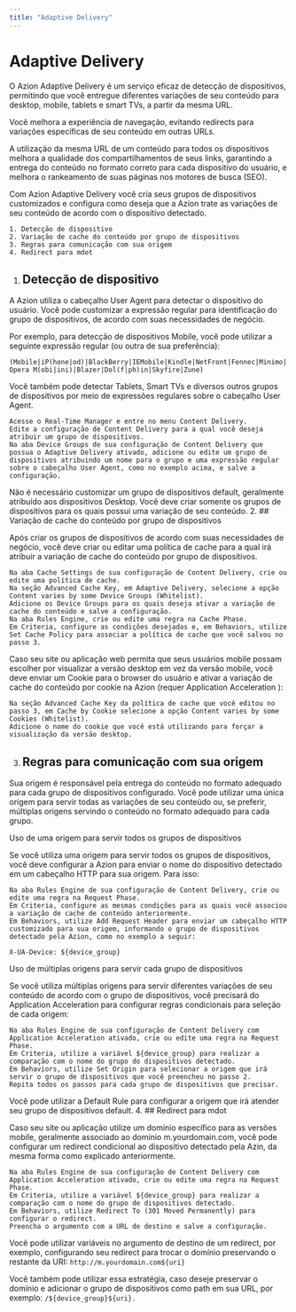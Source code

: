 ```yaml
---
title: "Adaptive Delivery"
---
```


# Adaptive Delivery

O Azion Adaptive Delivery é um serviço eficaz de detecção de dispositivos, permitindo que você entregue diferentes variações de seu conteúdo para desktop, mobile, tablets e smart TVs, a partir da mesma URL.

Você melhora a experiência de navegação, evitando redirects para variações específicas de seu conteúdo em outras URLs.

A utilização da mesma URL de um conteúdo para todos os dispositivos melhora a qualidade dos compartilhamentos de seus links, garantindo a entrega do conteúdo no formato correto para cada dispositivo do usuário, e melhora o rankeamento de suas páginas nos motores de busca (SEO).

Com Azion Adaptive Delivery você cria seus grupos de dispositivos customizados e configura como deseja que a Azion trate as variações de seu conteúdo de acordo com o dispositivo detectado.

    1. Detecção de dispositivo
    2. Variação de cache do conteúdo por grupo de dispositivos
    3. Regras para comunicação com sua origem
    4. Redirect para mdot

1. ## Detecção de dispositivo

A Azion utiliza o cabeçalho User Agent para detectar o dispositivo do usuário. Você pode customizar a expressão regular para identificação do grupo de dispositivos, de acordo com suas necessidades de negócio.

Por exemplo, para detecção de dispositivos Mobile, você pode utilizar a seguinte expressão regular (ou outra de sua preferência):

`(Mobile|iP(hone|od)|BlackBerry|IEMobile|Kindle|NetFront|Fennec|Minimo|Opera M(obi|ini)|Blazer|Dol(f|ph)in|Skyfire|Zune)`

Você também pode detectar Tablets, Smart TVs e diversos outros grupos de dispositivos por meio de expressões regulares sobre o cabeçalho User Agent.

    Acesse o Real-Time Manager e entre no menu Content Delivery.
    Edite a configuração de Content Delivery para a qual você deseja atribuir um grupo de dispositivos.
    Na aba Device Groups de sua configuração de Content Delivery que possua o Adaptive Delivery ativado, adicione ou edite um grupo de dispositivos atribuindo um nome para o grupo e uma expressão regular sobre o cabeçalho User Agent, como no exemplo acima, e salve a configuração.

Não é necessário customizar um grupo de dispositivos default, geralmente atribuído aos dispositivos Desktop. Você deve criar somente os grupos de dispositivos para os quais possui uma variação de seu conteúdo.
2. ## Variação de cache do conteúdo por grupo de dispositivos

Após criar os grupos de dispositivos de acordo com suas necessidades de negócio, você deve criar ou editar uma política de cache para a qual irá atribuir a variação de cache do conteúdo por grupo de dispositivos.

    Na aba Cache Settings de sua configuração de Content Delivery, crie ou edite uma política de cache.
    Na seção Advanced Cache Key, em Adaptive Delivery, selecione a opção Content varies by some Device Groups (Whitelist).
    Adicione os Device Groups para os quais deseja ativar a variação de cache do conteúdo e salve a configuração.
    Na aba Rules Engine, crie ou edite uma regra na Cache Phase.
    Em Criteria, configure as condições desejadas e, em Behaviors, utilize Set Cache Policy para associar a política de cache que você salvou no passo 3.

Caso seu site ou aplicação web permita que seus usuários mobile possam escolher por visualizar a versão desktop em vez da versão mobile, você deve enviar um Cookie para o browser do usuário e ativar a variação de cache do conteúdo por cookie na Azion (requer Application Acceleration ):

    Na seção Advanced Cache Key da política de cache que você editou no passo 3, em Cache by Cookie selecione a opção Content varies by some Cookies (Whitelist).
    Adicione o nome do cookie que você está utilizando para forçar a visualização da versão desktop.

3. ## Regras para comunicação com sua origem

Sua origem é responsável pela entrega do conteúdo no formato adequado para cada grupo de dispositivos configurado. Você pode utilizar uma única origem para servir todas as variações de seu conteúdo ou, se preferir, múltiplas origens servindo o conteúdo no formato adequado para cada grupo.

Uso de uma origem para servir todos os grupos de dispositivos

Se você utiliza uma origem para servir todos os grupos de dispositivos, você deve configurar a Azion para enviar o nome do dispositivo detectado em um cabeçalho HTTP para sua origem. Para isso:

    Na aba Rules Engine de sua configuração de Content Delivery, crie ou edite uma regra na Request Phase.
    Em Criteria, configure as mesmas condições para as quais você associou a variação de cache de conteúdo anteriormente.
    Em Behaviors, utilize Add Request Header para enviar um cabeçalho HTTP customizado para sua origem, informando o grupo de dispositivos detectado pela Azion, como no exemplo a seguir:

`
X-UA-Device: ${device_group}
`

Uso de múltiplas origens para servir cada grupo de dispositivos

Se você utiliza múltiplas origens para servir diferentes variações de seu conteúdo de acordo com o grupo de dispositivos, você precisará do Application Acceleration para configurar regras condicionais para seleção de cada origem:

    Na aba Rules Engine de sua configuração de Content Delivery com Application Acceleration ativado, crie ou edite uma regra na Request Phase.
    Em Criteria, utilize a variável ${device_group} para realizar a comparação com o nome do grupo do dispositivos detectado.
    Em Behaviors, utilize Set Origin para selecionar a origem que irá servir o grupo de dispositivos que você preencheu no passo 2.
    Repita todos os passos para cada grupo de dispositivos que precisar.

Você pode utilizar a Default Rule para configurar a origem que irá atender seu grupo de dispositivos default.
4. ## Redirect para mdot

Caso seu site ou aplicação utilize um domínio específico para as versões mobile, geralmente associado ao domínio m.yourdomain.com, você pode configurar um redirect condicional ao dispositivo detectado pela Azin, da mesma forma como explicado anteriormente.

    Na aba Rules Engine de sua configuração de Content Delivery com Application Acceleration ativado, crie ou edite uma regra na Request Phase.
    Em Criteria, utilize a variável ${device_group} para realizar a comparação com o nome do grupo de dispositivos detectado.
    Em Behaviors, utilize Redirect To (301 Moved Permanently) para configurar o redirect.
    Preencha o argumento com a URL de destino e salve a configuração.

Você pode utilizar variáveis no argumento de destino de um redirect, por exemplo, configurando seu redirect para trocar o domínio preservando o restante da URI: 
`
http://m.yourdomain.com${uri}
`

Você também pode utilizar essa estratégia, caso deseje preservar o domínio e adicionar o grupo de dispositivos como path em sua URL, por exemplo: 
`
	/${device_group}${uri}. 
`

